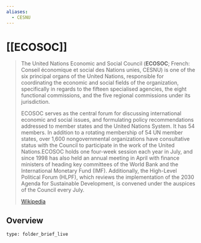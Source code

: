 ```yaml
---
aliases:
  - CESNU
---
```


# [[ECOSOC]] 


> The United Nations Economic and Social Council (**ECOSOC**; French: Conseil économique et social des Nations unies, CESNU) is one of the six principal organs of the United Nations, responsible for coordinating the economic and social fields of the organization, specifically in regards to the fifteen specialised agencies, the eight functional commissions, and the five regional commissions under its jurisdiction.
>
> ECOSOC serves as the central forum for discussing international economic and social issues, and formulating policy recommendations addressed to member states and the United Nations System. It has 54 members. In addition to a rotating membership of 54 UN member states, over 1,600 nongovernmental organizations have consultative status with the Council to participate in the work of the United Nations.ECOSOC holds one four-week session each year in July, and since 1998 has also held an annual meeting in April with finance ministers of heading key committees of the World Bank and the International Monetary Fund (IMF). Additionally, the High-Level Political Forum (HLPF), which reviews the implementation of the 2030 Agenda for Sustainable Development, is convened under the auspices of the Council every July.
>
> [Wikipedia](https://en.wikipedia.org/wiki/United%20Nations%20Economic%20and%20Social%20Council)

## Overview


```ccard
type: folder_brief_live
```
 

